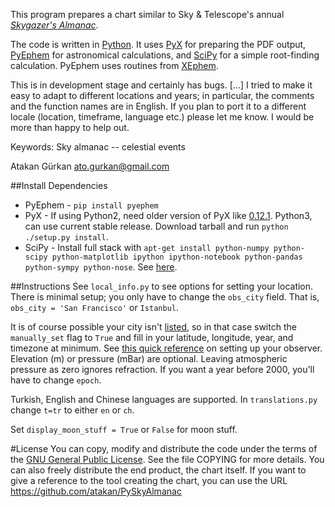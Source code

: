 This program prepares a chart similar to Sky & Telescope's annual [*Skygazer's Almanac*](https://www.shopatsky.com/product/skygazers-almanac-2014-40-deg-n/calendars-and-almanacs).

The code is written in [Python](http://www.python.org/). It uses [PyX](http://pyx.sourceforge.net/) for preparing the PDF output, [PyEphem](http://rhodesmill.org/pyephem/) for astronomical calculations, and [SciPy](http://www.scipy.org/) for a simple root-finding calculation. PyEphem uses routines from [XEphem](http://www.clearskyinstitute.com/xephem/).

This is in development stage and certainly has bugs. [...] I tried to make it easy to adapt to different locations and years; in particular, the comments and the function names are in English. If you plan to port it to a different locale (location, timeframe, language etc.) please let me know. I would be more than happy to help out.

Keywords: Sky almanac -- celestial events

Atakan Gürkan <ato.gurkan@gmail.com>

##Install Dependencies
* PyEphem - `pip install pyephem`
* PyX - If using Python2, need older version of PyX like [0.12.1](http://sourceforge.net/projects/pyx/files/pyx/0.12.1/). Python3, can use current stable release. Download tarball and run `python ./setup.py install`.
* SciPy - Install full stack with `apt-get install python-numpy python-scipy python-matplotlib ipython ipython-notebook python-pandas python-sympy python-nose`. See [here](http://www.scipy.org/install.html).

##Instructions
See `local_info.py` to see options for setting your location. There is minimal setup; you only have to change the `obs_city` field. That is, `obs_city = 'San Francisco'` or `Istanbul`.

It is of course possible your city isn't [listed](https://github.com/brandon-rhodes/pyephem/blob/master/ephem/cities.py), so in that case switch the `manually_set` flag to `True` and fill in your latitude, longitude, year, and timezone at minimum. See [this quick reference](http://rhodesmill.org/pyephem/quick.html#observers) on setting up your observer. Elevation (m) or pressure (mBar) are optional. Leaving atmospheric pressure as zero ignores refraction. If you want a year before 2000, you'll have to change `epoch`.

Turkish, English and Chinese languages are supported. In `translations.py` change `t=tr` to either `en` or `ch`.

Set `display_moon_stuff = True` or `False` for moon stuff.

#License
You can copy, modify and distribute the code under the terms of the [GNU General Public License](http://www.gnu.org/copyleft/gpl.html). See the file COPYING for more details. You can also freely distribute the end product, the chart itself. If you want to give a reference to the tool creating the chart, you can use the URL https://github.com/atakan/PySkyAlmanac
